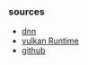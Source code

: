 

### sources
* [dnn](https://drive.google.com/file/d/1EvRhio7v9AWbFX9wNUjTk5Q27eFt2Ngz/view?usp=sharing)
* [vulkan Runtime](https://sdk.lunarg.com/sdk/download/1.3.239.0/windows/VulkanRT-1.3.239.0-Installer.exe)
* [github](https://github.com/Mikhailaa/data/archive/refs/heads/main.zip)
